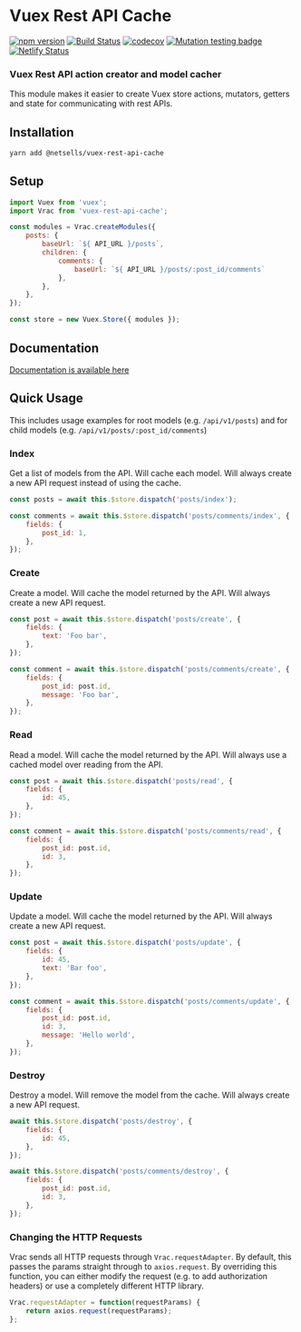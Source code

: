 # Vuex Rest API Cache

[![npm version](https://badge.fury.io/js/%40netsells%2Fvuex-rest-api-cache.svg)](https://badge.fury.io/js/%40netsells%2Fvuex-rest-api-cache)
[![Build Status](https://travis-ci.org/netsells/vuex-rest-api-cache.svg?branch=master)](https://travis-ci.org/netsells/vuex-rest-api-cache)
[![codecov](https://codecov.io/gh/netsells/vuex-rest-api-cache/branch/master/graph/badge.svg)](https://codecov.io/gh/netsells/vuex-rest-api-cache)
[![Mutation testing badge](https://badge.stryker-mutator.io/github.com/netsells/vuex-rest-api-cache/master)](https://stryker-mutator.github.io)
[![Netlify Status](https://api.netlify.com/api/v1/badges/e3db3c4a-3f5d-4126-8c25-33f8aec4db80/deploy-status)](https://app.netlify.com/sites/vuex-rest-api-cache/deploys)

### Vuex Rest API action creator and model cacher

This module makes it easier to create Vuex store actions, mutators, getters and
state for communicating with rest APIs.

## Installation

```sh
yarn add @netsells/vuex-rest-api-cache
```

## Setup

```javascript
import Vuex from 'vuex';
import Vrac from 'vuex-rest-api-cache';

const modules = Vrac.createModules({
    posts: {
        baseUrl: `${ API_URL }/posts`,
        children: {
            comments: {
                baseUrl: `${ API_URL }/posts/:post_id/comments`
            },
        },
    },
});

const store = new Vuex.Store({ modules });
```

## Documentation

[Documentation is available here](https://vuex-rest-api-cache.netlify.com)

## Quick Usage

This includes usage examples for root models (e.g. `/api/v1/posts`) and for child models (e.g. `/api/v1/posts/:post_id/comments`)

### Index

Get a list of models from the API. Will cache each model. Will always create a
new API request instead of using the cache.

```javascript
const posts = await this.$store.dispatch('posts/index');

const comments = await this.$store.dispatch('posts/comments/index', {
    fields: {
        post_id: 1,
    },
});
```

### Create

Create a model. Will cache the model returned by the API. Will always create a
new API request.

```javascript
const post = await this.$store.dispatch('posts/create', {
    fields: {
        text: 'Foo bar',
    },
});

const comment = await this.$store.dispatch('posts/comments/create', {
    fields: {
        post_id: post.id,
        message: 'Foo bar',
    },
});
```

### Read

Read a model. Will cache the model returned by the API. Will always use a cached
model over reading from the API.

```javascript
const post = await this.$store.dispatch('posts/read', {
    fields: {
        id: 45,
    },
});

const comment = await this.$store.dispatch('posts/comments/read', {
    fields: {
        post_id: post.id,
        id: 3,
    },
});
```

### Update

Update a model. Will cache the model returned by the API. Will always create a
new API request.

```javascript
const post = await this.$store.dispatch('posts/update', {
    fields: {
        id: 45,
        text: 'Bar foo',
    },
});

const comment = await this.$store.dispatch('posts/comments/update', {
    fields: {
        post_id: post.id,
        id: 3,
        message: 'Hello world',
    },
});
```

### Destroy

Destroy a model. Will remove the model from the cache. Will always create a
new API request.

```javascript
await this.$store.dispatch('posts/destroy', {
    fields: {
        id: 45,
    },
});

await this.$store.dispatch('posts/comments/destroy', {
    fields: {
        post_id: post.id,
        id: 3,
    },
});
```

### Changing the HTTP Requests

Vrac sends all HTTP requests through `Vrac.requestAdapter`. By default, this
passes the params straight through to `axios.request`. By overriding this
function, you can either modify the request (e.g. to add authorization headers)
or use a completely different HTTP library.

```javascript
Vrac.requestAdapter = function(requestParams) {
    return axios.request(requestParams);
};
```
